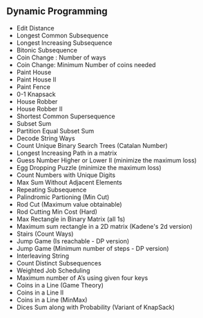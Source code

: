 ## Dynamic Programming

- Edit Distance
- Longest Common Subsequence
- Longest Increasing Subsequence
- Bitonic Subsequence
- Coin Change : Number of ways
- Coin Change: Minimum Number of coins needed
- Paint House
- Paint House II
- Paint Fence
- 0-1 Knapsack
- House Robber
- House Robber II
- Shortest Common Supersequence
- Subset Sum
- Partition Equal Subset Sum  
- Decode String Ways
- Count Unique Binary Search Trees (Catalan Number)
- Longest Increasing Path in a matrix
- Guess Number Higher or Lower II (minimize the maximum loss)
- Egg Dropping Puzzle (minimize the maximum loss)
- Count Numbers with Unique Digits
- Max Sum Without Adjacent Elements
- Repeating Subsequence
- Palindromic Partioning (Min Cut)
- Rod Cut (Maximum value obtainable)
- Rod Cutting Min Cost (Hard)
- Max Rectangle in Binary Matrix (all 1s)
- Maximum sum rectangle in a 2D matrix (Kadene's 2d version)
- Stairs (Count Ways)
- Jump Game (Is reachable - DP version)
- Jump Game (Minimum number of steps - DP version)
- Interleaving String
- Count Distinct Subsequences
- Weighted Job Scheduling
- Maximum number of A’s using given four keys
- Coins in a Line (Game Theory)
- Coins in a Line II 
- Coins in a Line (MinMax)
- Dices Sum along with Probability (Variant of KnapSack)
